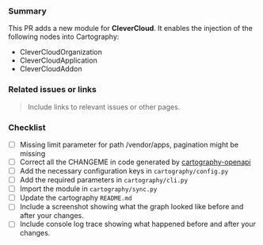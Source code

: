 ### Summary

This PR adds a new module for **CleverCloud**. It enables the injection of the following nodes into Cartography:
- CleverCloudOrganization
- CleverCloudApplication
- CleverCloudAddon


### Related issues or links
> Include links to relevant issues or other pages.


### Checklist
- [ ] Missing limit parameter for path /vendor/apps, pagination might be missing
- [ ] Correct all the CHANGEME in code generated by [cartography-openapi](https://github.com/jychp/cartography-openapi)
- [ ] Add the necessary configuration keys in `cartography/config.py`
- [ ] Add the required parameters in `cartography/cli.py`
- [ ] Import the module in `cartography/sync.py`
- [ ] Update the cartography `README.md`
- [ ] Include a screenshot showing what the graph looked like before and after your changes.
- [ ] Include console log trace showing what happened before and after your changes.